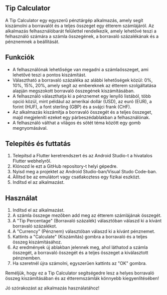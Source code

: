 ## Tip Calculator

A Tip Calculator egy egyszerű pénztárgép alkalmazás, amely segít kiszámolni a borravalót és a teljes összeget egy étterem számlájáról. Az alkalmazás felhasználóbarát felülettel rendelkezik, amely lehetővé teszi a felhasználó számára a számla összegének, a borravaló százalékának és a pénznemnek a beállítását.

## Funkciók

- A felhasználónak lehetősége van megadni a számlaösszeget, ami lehetővé teszi a pontos kiszámítást.
- Választható a borravaló százaléka az alábbi lehetőségek közül: 0%, 10%, 15%, 20%, amely segít az embereknek az étterem szolgáltatása alapján megszokott borravaló összegének kiszámításában.
- A felhasználó választhatja ki a pénznemet egy lenyíló listából, több opció közül, mint például az amerikai dollár (USD), az euró (EUR), a forint (HUF), a font sterling (GBP) és a svájci frank (CHF).
- Az alkalmazás kiszámítja a borravaló összegét és a teljes összeget, majd megjeleníti ezeket egy párbeszédablakban a felhasználónak.
- A felhasználó válthat a világos és sötét téma között egy gomb megnyomásával.

## Telepítés és futtatás

1. Telepítsd a Flutter keretrendszert és az Android Studio-t a hivatalos Flutter webhelyről.
2. Klónozd le ezt a GitHub repository-t helyi gépedre.
3. Nyisd meg a projektet az Android Studio-ban/Visual Studo Code-ban.
4. Àllítsd be az emulátort vagy csatlakoztess egy fizikai eszközt.
5. Indítsd el az alkalmazást.

## Használat

1. Indítsd el az alkalmazást.
2. A számla összege mezőben add meg az étterem számlájának összegét.
3. A "Tip Percentage" (Borravaló százalék) választóban válaszd ki a kívánt borravaló százalékot.
4. A "Currency" (Pénznem) választóban válaszd ki a kívánt pénznemet.
5. Kattints a "Calculate" (Kiszámítás) gombra a borravaló és a teljes összeg kiszámításához.
6. Az eredmények új ablakban jelennek meg, ahol láthatod a számla összegét, a borravaló összegét és a teljes összeget a kiválasztott pénznemben.
7. Ha szeretnél újra számolni, egyszerűen kattints az "OK" gombra.

Reméljük, hogy ez a Tip Calculator segítségedre lesz a helyes borravaló összeg kiszámításában és az étteremszámlák könnyebb kiegyenlítésében!

Jó szórakozást az alkalmazás használatához!

